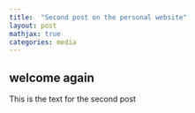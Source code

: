 ```yaml
---
title:  "Second post on the personal website"
layout: post
mathjax: true
categories: media
---
```


## welcome again

This is the text for the second post

